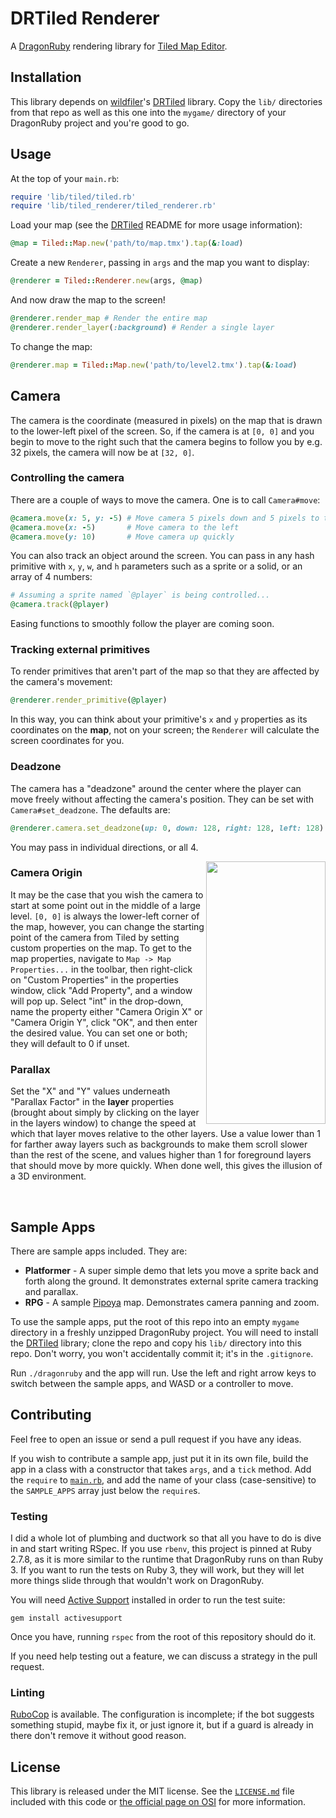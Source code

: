 # DRTiled Renderer

A [DragonRuby](https://dragonruby.org/toolkit/game) rendering library for
[Tiled Map Editor](https://www.mapeditor.org/).

## Installation

This library depends on [wildfiler](https://github.com/wildfiler)'s
[DRTiled](https://github.com/wildfiler/drtiled) library. Copy the `lib/`
directories from that repo as well as this one into the `mygame/` directory of
your DragonRuby project and you're good to go.

## Usage

At the top of your `main.rb`:

```rb
require 'lib/tiled/tiled.rb'
require 'lib/tiled_renderer/tiled_renderer.rb'
```

Load your map (see the [DRTiled](https://github.com/wildfiler/drtiled) README
for more usage information):

```rb
@map = Tiled::Map.new('path/to/map.tmx').tap(&:load)
```

Create a new `Renderer`, passing in `args` and the map you want to display:

```rb
@renderer = Tiled::Renderer.new(args, @map)
```

And now draw the map to the screen!

```rb
@renderer.render_map # Render the entire map
@renderer.render_layer(:background) # Render a single layer
```

To change the map:

```rb
@renderer.map = Tiled::Map.new('path/to/level2.tmx').tap(&:load)
```

## Camera

The camera is the coordinate (measured in pixels) on the map that is drawn to
the lower-left pixel of the screen. So, if the camera is at `[0, 0]` and you
begin to move to the right such that the camera begins to follow you by e.g. 32
pixels, the camera will now be at `[32, 0]`.

### Controlling the camera

There are a couple of ways to move the camera. One is to call `Camera#move`:

```rb
@camera.move(x: 5, y: -5) # Move camera 5 pixels down and 5 pixels to the right
@camera.move(x: -5)       # Move camera to the left
@camera.move(y: 10)       # Move camera up quickly
```

You can also track an object around the screen. You can pass in any hash
primitive with `x`, `y`, `w`, and `h` parameters such as a sprite or a solid,
or an array of 4 numbers:

```rb
# Assuming a sprite named `@player` is being controlled...
@camera.track(@player)
```

Easing functions to smoothly follow the player are coming soon.

### Tracking external primitives

To render primitives that aren't part of the map so that they are affected by
the camera's movement:

```rb
@renderer.render_primitive(@player)
```

In this way, you can think about your primitive's `x` and `y` properties
as its coordinates on the **map**, not on your screen; the `Renderer` will
calculate the screen coordinates for you.

### Deadzone

The camera has a "deadzone" around the center where the player can move freely
without affecting the camera's position. They can be set with
`Camera#set_deadzone`. The defaults are:

```rb
@renderer.camera.set_deadzone(up: 0, down: 128, right: 128, left: 128)
```

You may pass in individual directions, or all 4.

<img src="https://raw.githubusercontent.com/vinnydiehl/drtiled-renderer/main/doc/images/camera_origin_properties.png"
     align="right" width="191" height="420" />
     
### Camera Origin

It may be the case that you wish the camera to start at some point out in the
middle of a large level. `[0, 0]` is always the lower-left corner of the map,
however, you can change the starting point of the camera from Tiled by setting
custom properties on the map. To get to the map properties, navigate to `Map ->
Map Properties...` in the toolbar, then right-click on "Custom Properties" in
the properties window, click "Add Property", and a window will pop up. Select
"int" in the drop-down, name the property either "Camera Origin X" or "Camera
Origin Y", click "OK", and then enter the desired value. You can set one or
both; they will default to 0 if unset.

### Parallax

Set the "X" and "Y" values underneath "Parallax Factor" in the **layer** properties
(brought about simply by clicking on the layer in the layers window) to change
the speed at which that layer moves relative to the other layers. Use a
value lower than 1 for farther away layers such as backgrounds to make them
scroll slower than the rest of the scene, and values higher than 1 for
foreground layers that should move by more quickly. When done well, this gives
the illusion of a 3D environment.

<br clear="right /">

## Sample Apps

There are sample apps included. They are:

 * **Platformer** - A super simple demo that lets you move a sprite back and
                    forth along the ground. It demonstrates external sprite
                    camera tracking and parallax.
 * **RPG** - A sample [Pipoya](https://pipoya.itch.io/pipoya-rpg-tileset-32x32)
             map. Demonstrates camera panning and zoom.

To use the sample apps, put the root of this repo into an empty `mygame`
directory in a freshly unzipped DragonRuby project. You will need to install
the [DRTiled](https://github.com/wildfiler/drtiled) library; clone the repo and
copy his `lib/` directory into this repo. Don't worry, you won't accidentally
commit it; it's in the `.gitignore`.

Run `./dragonruby` and the app will run. Use the left and right arrow keys to
switch between the sample apps, and WASD or a controller to move.

## Contributing

Feel free to open an issue or send a pull request if you have any ideas.

If you wish to contribute a sample app, just put it in its own file, build the
app in a class with a constructor that takes `args`, and a `tick` method.
Add the `require` to
[`main.rb`](https://github.com/vinnydiehl/drtiled-renderer/blob/main/app/main.rb),
and add the name of your class (case-sensitive) to the `SAMPLE_APPS` array
just below the `require`s.

### Testing

I did a whole lot of plumbing and ductwork so that all you have to do is dive
in and start writing RSpec. If you use `rbenv`, this project is pinned at
Ruby 2.7.8, as it is more similar to the runtime that DragonRuby runs on than
Ruby 3. If you want to run the tests on Ruby 3, they will work, but they will
let more things slide through that wouldn't work on DragonRuby.

You will need [Active
Support](https://github.com/rails/rails/tree/main/activesupport) installed in
order to run the test suite:

```
gem install activesupport
```

Once you have, running `rspec` from the root of this repository should do it.

If you need help testing out a feature, we can discuss a strategy in the pull
request.

### Linting

[RuboCop](https://rubocop.org/) is available. The configuration is incomplete;
if the bot suggests something stupid, maybe fix it, or just ignore it, but if
a guard is already in there don't remove it without good reason.

## License

This library is released under the MIT license. See the
[`LICENSE.md`](https://github.com/vinnydiehl/drtiled-renderer/blob/main/LICENSE.md)
file included with this code or
[the official page on OSI](http://opensource.org/licenses/MIT) for more information.
